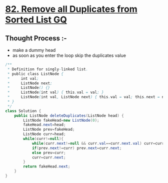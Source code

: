 # [**82. Remove all Duplicates from Sorted List GQ**](https://leetcode.com/problems/remove-duplicates-from-sorted-list-ii/)
## Thought Process :-
- make a dummy head
- as soon as you enter the loop skip the duplicates value
```java
/**
 * Definition for singly-linked list.
 * public class ListNode {
 *     int val;
 *     ListNode next;
 *     ListNode() {}
 *     ListNode(int val) { this.val = val; }
 *     ListNode(int val, ListNode next) { this.val = val; this.next = next; }
 * }
 */
class Solution {
    public ListNode deleteDuplicates(ListNode head) {
        ListNode fakeHead=new ListNode(0);
        fakeHead.next=head;
        ListNode prev=fakeHead;
        ListNode curr=head;
        while(curr!=null){
            while(curr.next!=null && curr.val==curr.next.val) curr=curr.next;
            if(prev.next!=curr) prev.next=curr.next;
            else prev=curr;
            curr=curr.next;
        }
        return fakeHead.next;
    }
}
```